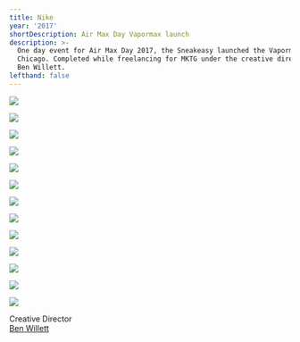 ```yaml
---
title: Nike
year: '2017'
shortDescription: Air Max Day Vapormax launch
description: >-
  One day event for Air Max Day 2017, the Sneakeasy launched the Vapormax in
  Chicago. Completed while freelancing for MKTG under the creative direction of
  Ben Willett.
lefthand: false
---
```

![](/assets/ferrante_design_nike_vapormax_launch_001.jpg)

![](/assets/ferrante_design_nike_vapormax_launch_002.jpg)

![](/assets/ferrante_design_nike_vapormax_launch_003.jpg)

![](/assets/ferrante_design_nike_vapormax_launch_004.jpg)

![](/assets/ferrante_design_nike_vapormax_launch_005.jpg)

![](/assets/ferrante_design_nike_vapormax_launch_006.jpg)

![](/assets/ferrante_design_nike_vapormax_launch_007.jpg)

![](/assets/ferrante_design_nike_vapormax_launch_008.jpg)

![](/assets/ferrante_design_nike_vapormax_launch_009.jpg)

![](/assets/ferrante_design_nike_vapormax_launch_011.jpg)

![](/assets/ferrante_design_nike_vapormax_launch_012.jpg)

![](/assets/ferrante_design_nike_vapormax_launch_013.jpg)

![](/assets/ferrante_design_nike_vapormax_launch_014.jpg)

<span className = "markdown-division"/>
Creative Director <br/> <a href = "http://willettcreative.com/" target = "_blank" >Ben Willett</a>

